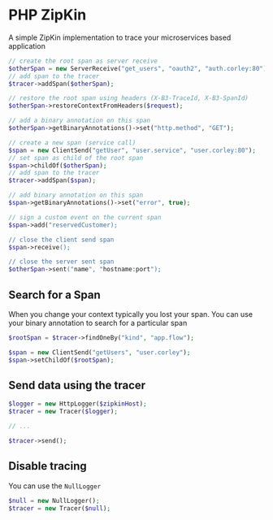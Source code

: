 # PHP ZipKin

A simple ZipKin implementation to trace your microservices based application


```php
// create the root span as server receive
$otherSpan = new ServerReceive("get_users", "oauth2", "auth.corley:80");
// add span to the tracer
$tracer->addSpan($otherSpan);

// restore the root span using headers (X-B3-TraceId, X-B3-SpanId)
$otherSpan->restoreContextFromHeaders($request);

// add a binary annotation on this span
$otherSpan->getBinaryAnnotations()->set("http.method", "GET");

// create a new span (service call)
$span = new ClientSend("getUser", "user.service", "user.corley:80");
// set span as child of the root span
$span->childOf($otherSpan);
// add span to the tracer
$tracer->addSpan($span);

// add binary annotation on this span
$span->getBinaryAnnotations()->set("error", true);

// sign a custom event on the current span
$span->add("reservedCustomer);

// close the client send span
$span->receive();

// close the server sent span
$otherSpan->sent("name", "hostname:port");
```

## Search for a Span

When you change your context typically you lost your span. You can use your
binary annotation to search for a particular span

```php
$rootSpan = $tracer->findOneBy("kind", "app.flow");

$span = new ClientSend("getUsers", "user.corley");
$span->setChildOf($rootSpan);
```

## Send data using the tracer

```php
$logger = new HttpLogger($zipkinHost);
$tracer = new Tracer($logger);

// ...

$tracer->send();
```

## Disable tracing

You can use the `NullLogger`

```php
$null = new NullLogger();
$tracer = new Tracer($null);
```

